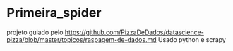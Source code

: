 # Primeira_spider
projeto guiado pelo https://github.com/PizzaDeDados/datascience-pizza/blob/master/topicos/raspagem-de-dados.md
Usado python e scrapy
